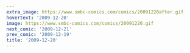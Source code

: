 ```yaml
---
extra_image: https://www.smbc-comics.com/comics/20091220after.gif
hovertext: '2009-12-20'
image: https://www.smbc-comics.com/comics/20091220.gif
next_comic: '2009-12-21'
prev_comic: '2009-12-19'
title: '2009-12-20'
---
```


